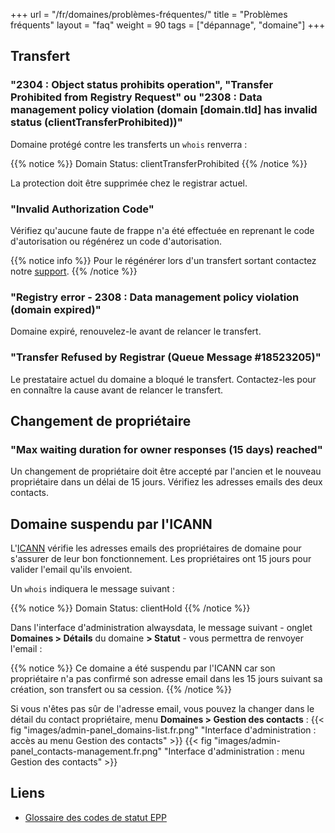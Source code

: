+++
url = "/fr/domaines/problèmes-fréquentes/"
title = "Problèmes fréquents"
layout = "faq"
weight = 90
tags = ["dépannage", "domaine"]
+++

## Transfert
### "2304 : Object status prohibits operation", "Transfer Prohibited from Registry Request" ou "2308 : Data management policy violation (domain [domain.tld] has invalid status (clientTransferProhibited))"

Domaine protégé contre les transferts un `whois` renverra :

{{% notice %}}
Domain Status: clientTransferProhibited
{{% /notice %}}

La protection doit être supprimée chez le registrar actuel.

### "Invalid Authorization Code"
Vérifiez qu'aucune faute de frappe n'a été effectuée en reprenant le code d'autorisation ou régénérez un code d'autorisation.

{{% notice info %}}
Pour le régénérer lors d'un transfert sortant contactez notre [support](https://admin.alwaysdata.com/support/add).
{{% /notice %}}

### "Registry error - 2308 : Data management policy violation (domain expired)"
Domaine expiré, renouvelez-le avant de relancer le transfert.

### "Transfer Refused by Registrar (Queue Message #18523205)"
Le prestataire actuel du domaine a bloqué le transfert. Contactez-les pour en connaître la cause avant de relancer le transfert.

## Changement de propriétaire
### "Max waiting duration for owner responses (15 days) reached"
Un changement de propriétaire doit être accepté par l'ancien et le nouveau propriétaire dans un délai de 15 jours. Vérifiez les adresses emails des deux contacts.

## Domaine suspendu par l'ICANN
L'[ICANN](https://www.icann.org/fr) vérifie les adresses emails des propriétaires de domaine pour s'assurer de leur bon fonctionnement. Les propriétaires ont 15 jours pour valider l'email qu'ils envoient.

Un `whois` indiquera le message suivant :

{{% notice %}}
Domain Status: clientHold
{{% /notice %}}


Dans l'interface d'administration alwaysdata, le message suivant - onglet **Domaines > Détails** du domaine **> Statut** - vous permettra de renvoyer l'email :

{{% notice %}}
Ce domaine a été suspendu par l'ICANN car son propriétaire n'a pas confirmé son adresse email dans les 15 jours suivant sa création, son transfert ou sa cession.
{{% /notice %}}

Si vous n'êtes pas sûr de l'adresse email, vous pouvez la changer dans le détail du contact propriétaire, menu **Domaines > Gestion des contacts** :
{{< fig "images/admin-panel_domains-list.fr.png" "Interface d'administration : accès au menu Gestion des contacts" >}}
{{< fig "images/admin-panel_contacts-management.fr.png" "Interface d'administration : menu Gestion des contacts" >}}

## Liens

- [Glossaire des codes de statut EPP](https://www.icann.org/resources/pages/epp-status-codes-2014-06-16-en)
